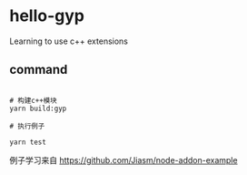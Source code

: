 # hello-gyp

 Learning to use c++ extensions

## command

```shell

# 构建c++模块
yarn build:gyp

# 执行例子

yarn test

```

 例子学习来自 <https://github.com/Jiasm/node-addon-example>
